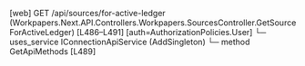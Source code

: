 [web] GET /api/sources/for-active-ledger  (Workpapers.Next.API.Controllers.Workpapers.SourcesController.GetSourceForActiveLedger)  [L486–L491] [auth=AuthorizationPolicies.User]
  └─ uses_service IConnectionApiService (AddSingleton)
    └─ method GetApiMethods [L489]

